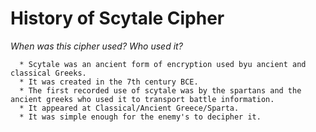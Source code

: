 # History of Scytale Cipher
*When was this cipher used? Who used it?*
  
      * Scytale was an ancient form of encryption used byu ancient and classical Greeks. 
      * It was created in the 7th century BCE.
      * The first recorded use of scytale was by the spartans and the ancient greeks who used it to transport battle information.
      * It appeared at Classical/Ancient Greece/Sparta.
      * It was simple enough for the enemy's to decipher it. 
  
